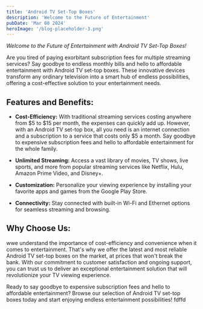```yaml
---
title: 'Android TV Set-Top Boxes'
description: 'Welcome to the Future of Entertainment'
pubDate: 'Mar 08 2024'
heroImage: '/blog-placeholder-3.png'
---
```


*Welcome to the Future of Entertainment with Android TV Set-Top Boxes!*

Are you tired of paying exorbitant subscription fees for multiple streaming services? Say goodbye to endless monthly bills and hello to affordable entertainment with Android TV set-top boxes. These innovative devices transform any ordinary television into a smart hub of endless possibilities, offering a cost-effective solution to your entertainment needs.

## Features and Benefits:

- **Cost-Efficiency:** With traditional streaming services costing anywhere from $5 to $15 per month, the expenses can quickly add up. However, with an Android TV set-top box, all you need is an internet connection and a subscription to a service that costs only $5 a month. Say goodbye to expensive subscription fees and hello to affordable entertainment for the whole family.
  
- **Unlimited Streaming:** Access a vast library of movies, TV shows, live sports, and more from popular streaming services like Netflix, Hulu, Amazon Prime Video, and Disney+.
  
- **Customization:** Personalize your viewing experience by installing your favorite apps and games from the Google Play Store.
      
- **Connectivity:** Stay connected with built-in Wi-Fi and Ethernet options for seamless streaming and browsing.

## Why Choose Us:

wwe understand the importance of cost-efficiency and convenience when it comes to entertainment. That's why we offer the latest and most reliable Android TV set-top boxes on the market, at prices that won't break the bank. With our commitment to customer satisfaction and ongoing support, you can trust us to deliver an exceptional entertainment solution that will revolutionize your TV viewing experience.

Ready to say goodbye to expensive subscription fees and hello to affordable entertainment? Browse our selection of Android TV set-top boxes today and start enjoying endless entertainment possibilities!
fdffd
